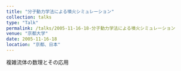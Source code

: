```yaml
---
title: "分子動力学法による噴火シミュレーション"
collection: talks
type: "Talk"
permalink: /talks/2005-11-16-18-分子動力学法による噴火シミュレーション
venue: "京都大学"
date: 2005-11-16-18
location: "京都、日本"
---
```


複雑流体の数理とその応用 
